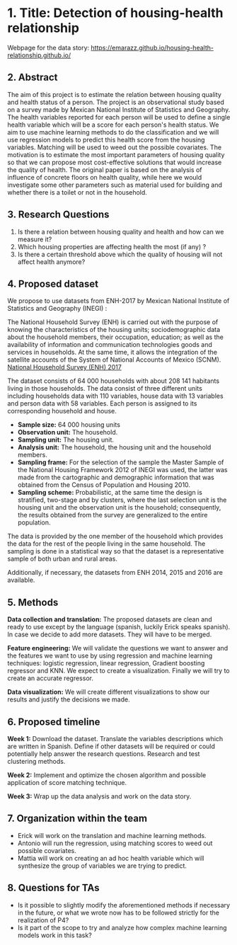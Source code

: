 # 1. Title: Detection of housing-health relationship

Webpage for the data story: https://emarazz.github.io/housing-health-relationship.github.io/

## 2.  **Abstract**

The aim of this project is to estimate the relation between housing quality and health status of a person. The project is an observational study based on a survey made by Mexican National Institute of Statistics and Geography. The health variables reported for each person will be used to define a single health variable which will be a score for each person's health status. We aim to use machine learning methods to do the classification and we will use regression models to predict this health score from the housing variables. Matching will be used to weed out the possible covariates. The motivation is to estimate the most important parameters of housing quality so that we can propose most cost-effective solutions that would increase the quality of health. The original paper is based on the analysis of influence of concrete floors on health quality, while here we would investigate some other parameters such as material used for building and whether there is a toilet or not in the household.

## 3. **Research Questions**

1. Is there a relation between housing quality and health and how can we measure it?
2. Which housing properties are affecting health the most (if any) ?
3. Is there a certain threshold above which the quality of housing will not affect health anymore?

## 4. **Proposed dataset**

We propose to use datasets from ENH-2017 by Mexican National Institute of Statistics and Geography (INEGI) :

The National Household Survey (ENH) is carried out with the purpose of knowing the characteristics of the housing units; sociodemographic data about the household members, their occupation, education; as well as the availability of information and communication technologies goods and services in households. At the same time, it allows the integration of the satellite accounts of the System of National Accounts of Mexico (SCNM). [National Household Survey (ENH) 2017](https://en.www.inegi.org.mx/programas/enh/2017/)

The dataset consists of 64 000 households with about 208 141 habitants living in those households. The data consist of three different units including households data with 110 variables, house data with 13 variables and person data with 58 variables. Each person is assigned to its corresponding household and house.

- **Sample size:** 64 000 housing units
- **Observation unit:** The household.
- **Sampling unit:** The housing unit.
- **Analysis unit:** The household, the housing unit and the household members.
- **Sampling frame:** For the selection of the sample the Master Sample of the National Housing Framework 2012 of INEGI was used, the latter was made from the cartographic and demographic information that was obtained from the Census of Population and Housing 2010.
- **Sampling scheme:** Probabilistic, at the same time the design is stratified, two-stage and by clusters, where the last selection unit is the housing unit and the observation unit is the household; consequently, the results obtained from the survey are generalized to the entire population.

The data is provided by the one member of the household which provides the data for the rest of the people living in the same household. The sampling is done in a statistical way so that the dataset is a representative sample of both urban and rural areas.

Additionally, if necessary, the datasets from ENH 2014, 2015 and 2016 are available.

## 5. **Methods**

**Data collection and translation:** The proposed datasets are clean and ready to use except by the language (spanish, luckily Erick speaks spanish). In case we decide to add more datasets. They will have to be merged.

**Feature engineering:** We will validate the questions we want to answer and the features we want to use by using regression and machine learning techniques: logistic regression, linear regression, Gradient boosting regressor and KNN. We expect to create a visualization. Finally we will try to create an accurate regressor.

**Data visualization:** We will create different visualizations to show our results and justify the decisions we made.

## 6. **Proposed timeline**

**Week 1:** Download the dataset. Translate the variables descriptions which are written in Spanish. Define if other datasets will be required or could potentially help answer the research questions. Research and test clustering methods.

**Week 2:** Implement and optimize the chosen algorithm and possible application of score matching technique.

**Week 3:** Wrap up the data analysis and work on the data story.

## 7. **Organization within the team**

- Erick will work on the translation and machine learning methods.
- Antonio will run the regression, using matching scores to weed out possible covariates.
- Mattia will work on creating an ad hoc health variable which will synthesize the group of variables we are trying to predict.

## 8. **Questions for TAs**

- Is it possible to slightly modify the aforementioned methods if necessary in the future, or what we wrote now has to be followed strictly for the realization of P4?
- Is it part of the scope to try and analyze how complex machine learning models work in this task?
